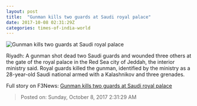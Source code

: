 ```yaml
---
layout: post
title:  "Gunman kills two guards at Saudi royal palace"
date: 2017-10-08 02:31:29Z
categories: times-of-india-world
---
```


![Gunman kills two guards at Saudi royal palace](https://static.toiimg.com/photo/msid-60990058/60990058.jpg?40443)

Riyadh: A gunman shot dead two Saudi guards and wounded three others at the gate of the royal palace in the Red Sea city of Jeddah, the interior ministry said. Royal guards killed the gunman, identified by the ministry as a 28-year-old Saudi national armed with a Kalashnikov and three grenades.


Full story on F3News: [Gunman kills two guards at Saudi royal palace](http://www.f3nws.com/n/J2URCC)

> Posted on: Sunday, October 8, 2017 2:31:29 AM
